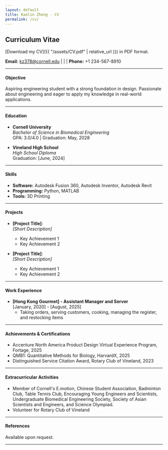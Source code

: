 ```yaml
---
layout: default
title: Kaelin Zheng - CV
permalink: /cv/
---
```

## Curriculum Vitae

[Download my CV]({{ "/assets/CV.pdf" | relative_url }}) in PDF format.


**Email:** [kz378@cornell.edu](mailto:kz378@cornell.edu) | | | **Phone:** +1 234-567-8910

---

#### Objective
Aspiring engineering student with a strong foundation in design. Passionate about engineering and eager to apply my knowledge in real-world applications.

---

#### Education
- **Cornell University**  
  *Bachelor of Science in Biomedical Engineering*  
  GPA: 3.0/4.0 | Graduation: May, 2028

- **Vineland High School**  
  *High School Diploma*  
  Graduation: [June, 2024]

---

#### Skills
- **Software:** Autodesk Fusion 360, Autodesk Inventor, Autodesk Revit  
- **Programming:** Python, MATLAB  
- **Tools:** 3D Printing

---

#### Projects
- **[Project Title]**:  
  *[Short Description]*  
  - Key Achievement 1  
  - Key Achievement 2  

- **[Project Title]**:  
  *[Short Description]*  
  - Key Achievement 1  
  - Key Achievement 2  

---

#### Work Experience
- **[Hong Kong Gourmet] - Assistant Manager and Server**  
  [January, 2020] - [August, 2025]  
  - Taking orders, serving customers, cooking, managing the register, and restocking items 

---

#### Achievements & Certifications
- Accenture North America Product Design Virtual Experience Program, Fortage, 2025
- QMB1: Quantitative Methods for Biology, HarvardX, 2025
- Distinguished Service Citation Award, Rotary Club of Vineland, 2023 

---

#### Extracurricular Activities
- Member of Cornell's E.motion, Chinese Student Association, Badminton Club, Table Tennis Club, Encouraging Young Engineers and Scientists, Undergraduate Biomedical Engineering Society, Society of Asian Scientists and Engineers, and Science Olympiad.  
- Volunteer for Rotary Club of Vineland  

---

#### References
Available upon request.

---
